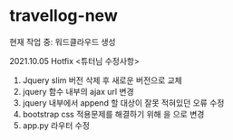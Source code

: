 # travellog-new
<Backend>
현재 작업 중: 워드클라우드 생성


2021.10.05 Hotfix <튜터님 수정사항>
1. Jquery slim 버전 삭제 후 새로운 버전으로 교체
2. jquery 함수 내부의 ajax url 변경
3. jquery 내부에서 append 할 대상이 잘못 적혀있던 오류 수정
4. bootstrap css 적용문제를 해결하기 위해
   을
   으로 변경
5. app.py 라우터 수정
